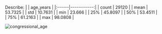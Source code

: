 Describe:
|       |   age_years |
|:------|------------:|
| count |  29120      |
| mean  |     53.7325 |
| std   |     10.7631 |
| min   |     23.666  |
| 25%   |     45.8097 |
| 50%   |     53.4511 |
| 75%   |     61.2163 |
| max   |     98.0808 |

![congressional_age](python_files/outputs/congressional_age.png)
